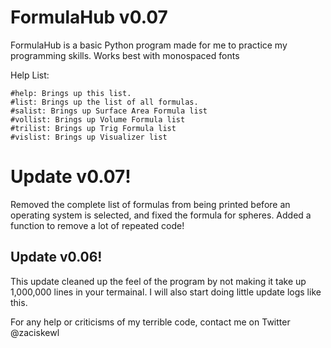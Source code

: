 # FormulaHub v0.07
FormulaHub is a basic Python program made for me to practice my programming skills. Works best with monospaced fonts

Help List:

	#help: Brings up this list.
	#list: Brings up the list of all formulas.
	#salist: Brings up Surface Area Formula list
	#vollist: Brings up Volume Formula list
	#trilist: Brings up Trig Formula list
	#vislist: Brings up Visualizer list

<h1>Update v0.07!</h1>
	Removed the complete list of formulas from being printed before an operating system is selected, and fixed the formula for spheres. Added a function to remove a lot of repeated code!
	
<h2>Update v0.06!</h2>
	This update cleaned up the feel of the program by not making it take up 1,000,000 lines in your termainal. I will also start doing little update logs like this.

For any help or criticisms of my terrible code, contact me on Twitter @zaciskewl
